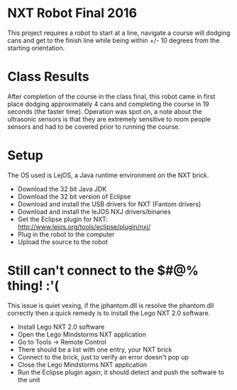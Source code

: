 NXT Robot Final 2016
=

This project requires a robot to start at a line, navigate a course will dodging cans and get to the finish line while
being within +/- 10 degrees from the starting orientation.

Class Results
=====
After completion of the course in the class final, this robot came in first place dodging approximately 4 cans and 
completing the course in 19 seconds (the faster time).  Operation was spot on, a note about the ultrasonic sensors 
is that they are extremely sensitive to room people sensors and had to be covered prior to running the course.

Setup
=====
The OS used is LejOS, a Java runtime environment on the NXT brick.
- Download the 32 bit Java JDK
- Download the 32 bit version of Eclipse
- Download and install the USB drivers for NXT (Fantom drivers)
- Download and install the leJOS NXJ drivers/binaries
- Get the Eclipse plugin for NXT: http://www.lejos.org/tools/eclipse/plugin/nxj/
- Plug in the robot to the computer
- Upload the source to the robot

Still can't connect to the $#@% thing! :'(
=====
This issue is quiet vexing, if the jphantom.dll is resolve the phantom.dll correctly then a quick remedy is to install the Lego NXT 2.0 software.
- Install Lego NXT 2.0 software
- Open the Lego Mindstorms NXT application
- Go to Tools -> Remote Control
- There should be a list with one entry, your NXT brick
- Connect to the brick, just to verify an error doesn't pop up
- Close the Lego Mindstorms NXT application
- Run the Eclipse plugin again, it should detect and push the software to the unit
